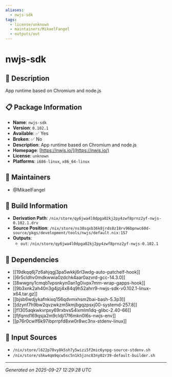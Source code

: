 ```yaml
---
aliases:
  - nwjs-sdk
tags:
  - license/unknown
  - maintainers/MikaelFangel
  - outputs/out
---
```


# nwjs-sdk

## 📝 Description

App runtime based on Chromium and node.js

## 📋 Package Information

- **Name**: `nwjs-sdk`
- **Version**: `0.102.1`
- **Available**: ✅ Yes
- **Broken**: ✅ No
- **Description**: App runtime based on Chromium and node.js
- **Homepage**: [https://nwjs.io/](https://nwjs.io/)
- **License**: `unknown`
- **Platforms**: `i686-linux`, `x86_64-linux`
## 👥 Maintainers

- @MikaelFangel


## 🔧 Build Information

- **Derivation Path**: `/nix/store/qy6jwa4l0dpga02kj2py4zwf8prnz2yf-nwjs-0.102.1.drv`
- **Source Position**: `/nix/store/ns30sqxb36k8jrds8z18rv96bpnwc60d-source/pkgs/development/tools/nwjs/default.nix:157`
- **Outputs**:
  - `out`:  `/nix/store/qy6jwa4l0dpga02kj2py4zwf8prnz2yf-nwjs-0.102.1`

## 🔗 Dependencies

- [[19dkqq6j7z6ahjqgj3pa5wkkj6rl3wdg-auto-patchelf-hook]]
- [[6r5cldhv0mdkwwia0zdchk4aar0azvrd-gcc-14.3.0]]
- [[8wwgny1cmqb1vpsnkyn0an1g0ivpx7mm-wrap-gapps-hook]]
- [[9b3xnk2ah40n3g4jzj4x84q9h52ahrr9-nwjs-sdk-v0.102.1-linux-x64.tar.gz]]
- [[bjsb6wdjykafnkixq156qdvmxhsm2bai-bash-5.3p3]]
- [[dzynf7h9bw2qvzwkzm5kmjbgqzpsxj00-systemd-257.8]]
- [[f1305aqkwkvrpxy69rxbvs54ixmlm1dq-glibc-2.40-66]]
- [[fjfqmd169qsja2m9cldji17f6mkn0l6s-nwjs-env]]
- [[p76r0cwlf6k97ibprrpfd8xw0r8wc3nx-stdenv-linux]]

## 📁 Input Sources

- `/nix/store/l622p70vy8k5sh7y5wizi5f2mic6ynpg-source-stdenv.sh`
- `/nix/store/shkw4qm9qcw5sc5n1k5jznc83ny02r39-default-builder.sh`

---
*Generated on 2025-09-27 12:29:28 UTC*

